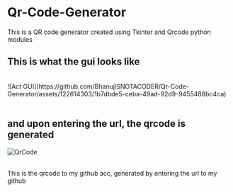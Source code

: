 # Qr-Code-Generator
This is a QR code generator created using Tkinter and Qrcode python modules

## This is what the gui looks like 
<br>
![Act GUI](https://github.com/BhanujISNOTACODER/Qr-Code-Generator/assets/122614303/1b7dbde5-ceba-49ad-92d9-9455488bc4ca)
<br><br>

## and upon entering the url, the qrcode is generated
![QrCode](https://github.com/BhanujISNOTACODER/Qr-Code-Generator/assets/122614303/f0536ed0-da83-4084-aeef-6a14604a5e84)
<br><br>

This is the qrcode to my github acc, generated by entering the url to my github
